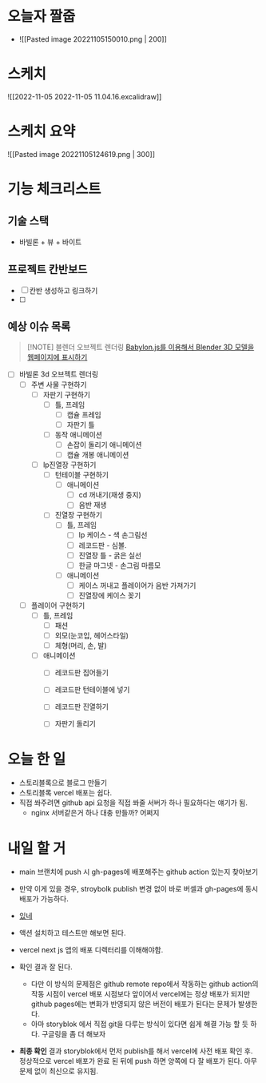 # 오늘자 짤줍
- ![[Pasted image 20221105150010.png | 200]]
# 스케치
![[2022-11-05 2022-11-05 11.04.16.excalidraw]]
# 스케치 요약
![[Pasted image 20221105124619.png | 300]] 

# 기능 체크리스트
## 기술 스택
- 바빌론 + 뷰 + 바이트

## 프로젝트 칸반보드
- [ ] 칸반 생성하고 링크하기
- [ ] 

## 예상 이슈 목록

> [!NOTE] 블렌더 오브젝트 렌더링
> [Babylon.js를 이용해서 Blender 3D 모델을 웹페이지에 표시하기](https://m.blog.naver.com/jcosmoss/222045623622)

- [ ] 바빌론 3d 오브젝트 렌더링
	- [ ] 주변 사물 구현하기
		- [ ] 자판기 구현하기
			- [ ] 틀, 프레임
				- [ ] 캡슐 프레임
				- [ ] 자판기 틀
			- [ ] 동작 애니메이션
				- [ ] 손잡이 돌리기 애니메이션
				- [ ] 캡슐 개봉 애니메이션
		- [ ] lp진열장 구현하기
			- [ ] 턴테이블 구현하기
				- [ ] 애니메이션
					- [ ] cd 꺼내기(재생 중지)
					- [ ] 음반 재생
			- [ ] 진열장 구현하기
				- [ ] 틀, 프레임
					- [ ] lp 케이스 - 색 손그림선
					- [ ] 레코드판 - 심볼.
					- [ ] 진열장 틀 - 굵은 실선
					- [ ] 한글 마그넷  - 손그림 마름모
				- [ ] 애니메이션
					- [ ] 케이스 꺼내고 플레이어가 음반 가져가기
					- [ ] 진열장에 케이스 꽂기
	- [ ] 플레이어 구현하기
		- [ ] 틀, 프레임
			- [ ] 패션
			- [ ] 외모(눈코입, 헤어스타일)
			- [ ] 체형(머리, 손, 발)
		- [ ] 애니메이션
			- [ ] 레코드판 집어들기
			- [ ] 레코드판 턴테이블에 넣기
			- [ ] 레코드판 진열하기
			- [ ] 자판기 돌리기


# 오늘 한 일
- 스토리블록으로 블로그 만들기
- 스토리블록 vercel 배포는 쉽다.
- 직접 쏴주려면 github api 요청을 직접 쏴줄 서버가 하나 필요하다는 얘기가 됨.
	- nginx 서버같은거 하나 대충 만들까? 어쩌지

# 내일 할 거
- main 브랜치에 push 시 gh-pages에 배포해주는 github action 있는지 찾아보기
- 만약 이게 있을 경우, stroybolk publish 변경 없이 바로 버셀과 gh-pages에 동시 배포가 가능하다.
- [있네](https://github.com/marketplace/actions/deploy-to-github-pages)
- 액션 설치하고 테스트만 해보면 된다.
- vercel next js 앱의 배포 디렉터리를 이해해야함.
- 확인 결과 잘 된다.
	- 다만 이 방식의 문제점은 github remote repo에서 작동하는 github action의 작동 시점이 vercel 배포 시점보다 앞이어서 vercel에는 정상 배포가 되지만 github pages에는 변화가 반영되지 않은 버전이 배포가 된다는 문제가 발생한다.
	- 아마 storyblok 에서 직접 git을 다루는 방식이 있다면 쉽게 해결 가능 할 듯 하다. 구글링을 좀 더 해보자

- __최종 확인__ 결과 storyblok에서 먼저 publish를 해서 vercel에 사전 배포 확인 후. 정상적으로 vercel 배포가 완료 된 뒤에 push 하면 양쪽에 다 잘 배포가 된다. 아무 문제 없이 최신으로 유지됨.